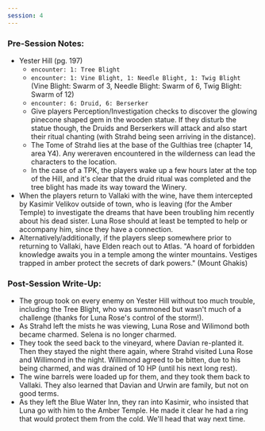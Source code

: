 ```yaml
---
session: 4
---
```


### Pre-Session Notes:

* Yester Hill (pg. 197)
	* `encounter: 1: Tree Blight`
	* `encounter: 1: Vine Blight, 1: Needle Blight, 1: Twig Blight` (Vine Blight: Swarm of 3, Needle Blight: Swarm of 6, Twig Blight: Swarm of 12)
	* `encounter: 6: Druid, 6: Berserker`
	* Give players Perception/Investigation checks to discover the glowing pinecone shaped gem in the wooden statue. If they disturb the statue though, the Druids and Berserkers will attack and also start their ritual chanting (with Strahd being seen arriving in the distance).
	* The Tome of Strahd lies at the base of the Gulthias tree (chapter 14, area Y4). Any wereraven encountered in the wilderness can lead the characters to the location.
	* In the case of a TPK, the players wake up a few hours later at the top of the Hill, and it's clear that the druid ritual was completed and the tree blight has made its way toward the Winery.
* When the players return to Vallaki with the wine, have them intercepted by Kasimir Velikov outside of town, who is leaving (for the Amber Temple) to investigate the dreams that have been troubling him recently about his dead sister. Luna Rose should at least be tempted to help or accompany him, since they have a connection.
* Alternatively/additionally, if the players sleep somewhere prior to returning to Vallaki, have Elden reach out to Atlas. "A hoard of forbidden knowledge awaits you in a temple among the winter mountains. Vestiges trapped in amber protect the secrets of dark powers." (Mount Ghakis)

### Post-Session Write-Up:

* The group took on every enemy on Yester Hill without too much trouble, including the Tree Blight, who was summoned but wasn't much of a challenge (thanks for Luna Rose's control of the storm!).
* As Strahd left the mists he was viewing, Luna Rose and Wilimond both became charmed. Selena is no longer charmed.
* They took the seed back to the vineyard, where Davian re-planted it. Then they stayed the night there again, where Strahd visited Luna Rose and Willimond in the night. Willimond agreed to be bitten, due to his being charmed, and was drained of 10 HP (until his next long rest).
* The wine barrels were loaded up for them, and they took them back to Vallaki. They also learned that Davian and Urwin are family, but not on good terms.
* As they left the Blue Water Inn, they ran into Kasimir, who insisted that Luna go with him to the Amber Temple. He made it clear he had a ring that would protect them from the cold. We'll head that way next time.